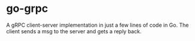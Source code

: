 # go-grpc 

A gRPC client-server implementation in just a few lines of code in Go. The client sends a msg to the server and gets a reply back.